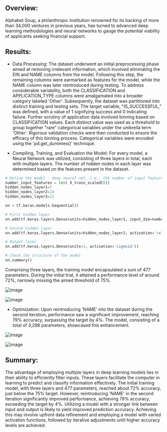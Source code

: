 ## Overview:
Alphabet Soup, a philanthropic institution renowned for its backing of more than 34,000 ventures in previous years, has turned to advanced deep learning methodologies and neural networks to gauge the potential viability of applicants seeking financial support.

## Results: 
- Data Processing:
  The dataset underwent an initial preprocessing phase aimed at removing irrelevant information, which involved eliminating the EIN and NAME columns from the model. Following this step, the remaining columns were earmarked as features for the model, while the NAME column was later reintroduced during testing. To address considerable variability, both the CLASSIFICATION and APPLICATION_TYPE columns were amalgamated into a broader category labeled 'Other'. Subsequently, the dataset was partitioned into distinct training and testing sets. The target variable, "IS_SUCCESSFUL," was defined, with a value of 1 signifying success and 0 indicating failure. Further scrutiny of application data involved binning based on CLASSIFICATION values. Each distinct value was used as a threshold to group together "rare" categorical variables under the umbrella term 'Other'. Rigorous validation checks were then conducted to ensure the efficacy of this binning process. Categorical variables were encoded using the 'pd.get_dummies()' technique.

- Compiling, Training, and Evaluation the Model:
  For every model, a Neural Network was utilized, consisting of three layers in total, each with multiple layers. The number of hidden nodes in each layer was determined based on the features present in the dataset.

```python
# Define the model - deep neural net, i.e., the number of input features and hidden nodes for each layer.
number_input_features = len( X_train_scaled[0])
hidden_nodes_layer1=7
hidden_nodes_layer2=14
hidden_nodes_layer3=21

nn = tf.keras.models.Sequential()

# First hidden layer
nn.add(tf.keras.layers.Dense(units=hidden_nodes_layer1, input_dim=number_input_features, activation='relu'))

# Second hidden layer
nn.add(tf.keras.layers.Dense(units=hidden_nodes_layer2, activation='relu'))

# Output layer
nn.add(tf.keras.layers.Dense(units=1, activation='sigmoid'))

# Check the structure of the model
nn.summary()
```

Comprising three layers, the training model encapsulated a sum of 477 parameters. During the initial trial, it attained a performance level of around 72%, narrowly missing the aimed threshold of 75%.

![image](https://github.com/minalbm/deep-learning-challenge/assets/143767061/614da9fb-8971-433d-afa6-7fe8406c9700)


![image](https://github.com/minalbm/deep-learning-challenge/assets/143767061/93ac988b-6c55-4927-9bc2-9eeca5415cb5)

- Optimization:
  Upon reintroducing 'NAME' into the dataset during the second iteration, performance saw a significant improvement, reaching 79% accuracy, surpassing the target by 4%. The model, consisting of a total of 3,298 parameters, showcased this enhancement.

![image](https://github.com/minalbm/deep-learning-challenge/assets/143767061/a2c1b9ae-b0ee-4449-9cde-7a77bcfcb0cf)


![image](https://github.com/minalbm/deep-learning-challenge/assets/143767061/46676fd6-67b2-412d-aa05-b487101a7304)

## Summary:
The advantage of employing multiple layers in deep learning models lies in their ability to efficiently filter inputs. These layers facilitate the computer in learning to predict and classify information effectively. 
The initial training model, with three layers and 477 parameters, reached about 72% accuracy, just below the 75% target. However, reintroducing 'NAME' in the second iteration significantly improved performance, achieving 79% accuracy, exceeding the target by 4%.
Utilizing a model with a stronger link between input and output is likely to yield improved prediction accuracy. Achieving this may involve upfront data refinement and employing a model with varied activation functions, followed by iterative adjustments until higher accuracy levels are achieved.





